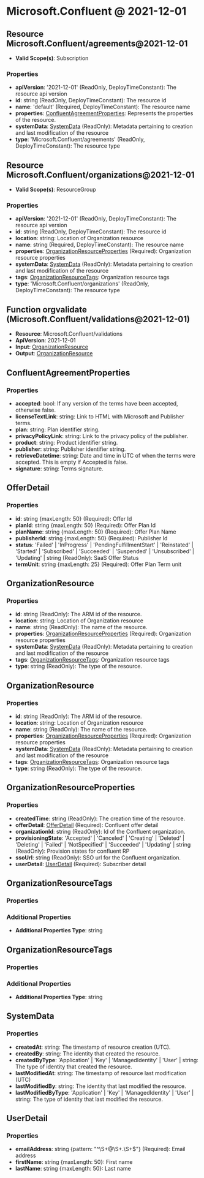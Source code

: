 # Microsoft.Confluent @ 2021-12-01

## Resource Microsoft.Confluent/agreements@2021-12-01
* **Valid Scope(s)**: Subscription
### Properties
* **apiVersion**: '2021-12-01' (ReadOnly, DeployTimeConstant): The resource api version
* **id**: string (ReadOnly, DeployTimeConstant): The resource id
* **name**: 'default' (Required, DeployTimeConstant): The resource name
* **properties**: [ConfluentAgreementProperties](#confluentagreementproperties): Represents the properties of the resource.
* **systemData**: [SystemData](#systemdata) (ReadOnly): Metadata pertaining to creation and last modification of the resource
* **type**: 'Microsoft.Confluent/agreements' (ReadOnly, DeployTimeConstant): The resource type

## Resource Microsoft.Confluent/organizations@2021-12-01
* **Valid Scope(s)**: ResourceGroup
### Properties
* **apiVersion**: '2021-12-01' (ReadOnly, DeployTimeConstant): The resource api version
* **id**: string (ReadOnly, DeployTimeConstant): The resource id
* **location**: string: Location of Organization resource
* **name**: string (Required, DeployTimeConstant): The resource name
* **properties**: [OrganizationResourceProperties](#organizationresourceproperties) (Required): Organization resource properties
* **systemData**: [SystemData](#systemdata) (ReadOnly): Metadata pertaining to creation and last modification of the resource
* **tags**: [OrganizationResourceTags](#organizationresourcetags): Organization resource tags
* **type**: 'Microsoft.Confluent/organizations' (ReadOnly, DeployTimeConstant): The resource type

## Function orgvalidate (Microsoft.Confluent/validations@2021-12-01)
* **Resource**: Microsoft.Confluent/validations
* **ApiVersion**: 2021-12-01
* **Input**: [OrganizationResource](#organizationresource)
* **Output**: [OrganizationResource](#organizationresource)

## ConfluentAgreementProperties
### Properties
* **accepted**: bool: If any version of the terms have been accepted, otherwise false.
* **licenseTextLink**: string: Link to HTML with Microsoft and Publisher terms.
* **plan**: string: Plan identifier string.
* **privacyPolicyLink**: string: Link to the privacy policy of the publisher.
* **product**: string: Product identifier string.
* **publisher**: string: Publisher identifier string.
* **retrieveDatetime**: string: Date and time in UTC of when the terms were accepted. This is empty if Accepted is false.
* **signature**: string: Terms signature.

## OfferDetail
### Properties
* **id**: string {maxLength: 50} (Required): Offer Id
* **planId**: string {maxLength: 50} (Required): Offer Plan Id
* **planName**: string {maxLength: 50} (Required): Offer Plan Name
* **publisherId**: string {maxLength: 50} (Required): Publisher Id
* **status**: 'Failed' | 'InProgress' | 'PendingFulfillmentStart' | 'Reinstated' | 'Started' | 'Subscribed' | 'Succeeded' | 'Suspended' | 'Unsubscribed' | 'Updating' | string (ReadOnly): SaaS Offer Status
* **termUnit**: string {maxLength: 25} (Required): Offer Plan Term unit

## OrganizationResource
### Properties
* **id**: string (ReadOnly): The ARM id of the resource.
* **location**: string: Location of Organization resource
* **name**: string (ReadOnly): The name of the resource.
* **properties**: [OrganizationResourceProperties](#organizationresourceproperties) (Required): Organization resource properties
* **systemData**: [SystemData](#systemdata) (ReadOnly): Metadata pertaining to creation and last modification of the resource
* **tags**: [OrganizationResourceTags](#organizationresourcetags): Organization resource tags
* **type**: string (ReadOnly): The type of the resource.

## OrganizationResource
### Properties
* **id**: string (ReadOnly): The ARM id of the resource.
* **location**: string: Location of Organization resource
* **name**: string (ReadOnly): The name of the resource.
* **properties**: [OrganizationResourceProperties](#organizationresourceproperties) (Required): Organization resource properties
* **systemData**: [SystemData](#systemdata) (ReadOnly): Metadata pertaining to creation and last modification of the resource
* **tags**: [OrganizationResourceTags](#organizationresourcetags): Organization resource tags
* **type**: string (ReadOnly): The type of the resource.

## OrganizationResourceProperties
### Properties
* **createdTime**: string (ReadOnly): The creation time of the resource.
* **offerDetail**: [OfferDetail](#offerdetail) (Required): Confluent offer detail
* **organizationId**: string (ReadOnly): Id of the Confluent organization.
* **provisioningState**: 'Accepted' | 'Canceled' | 'Creating' | 'Deleted' | 'Deleting' | 'Failed' | 'NotSpecified' | 'Succeeded' | 'Updating' | string (ReadOnly): Provision states for confluent RP
* **ssoUrl**: string (ReadOnly): SSO url for the Confluent organization.
* **userDetail**: [UserDetail](#userdetail) (Required): Subscriber detail

## OrganizationResourceTags
### Properties
### Additional Properties
* **Additional Properties Type**: string

## OrganizationResourceTags
### Properties
### Additional Properties
* **Additional Properties Type**: string

## SystemData
### Properties
* **createdAt**: string: The timestamp of resource creation (UTC).
* **createdBy**: string: The identity that created the resource.
* **createdByType**: 'Application' | 'Key' | 'ManagedIdentity' | 'User' | string: The type of identity that created the resource.
* **lastModifiedAt**: string: The timestamp of resource last modification (UTC)
* **lastModifiedBy**: string: The identity that last modified the resource.
* **lastModifiedByType**: 'Application' | 'Key' | 'ManagedIdentity' | 'User' | string: The type of identity that last modified the resource.

## UserDetail
### Properties
* **emailAddress**: string {pattern: "^\S+@\S+\.\S+$"} (Required): Email address
* **firstName**: string {maxLength: 50}: First name
* **lastName**: string {maxLength: 50}: Last name

